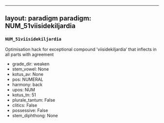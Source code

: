 
---
layout: paradigm
paradigm: NUM_51viisidekiljardia
---
### ` NUM_51viisidekiljardia `

Optimisation hack for exceptional compound ’viisidekiljardia’ that inflects in all parts with agreement
* grade_dir: weaken
* stem_vowel: None
* kotus_av: None
* pos: NUMERAL
* harmony: back
* upos: NUM
* kotus_tn: 51
* plurale_tantum: False
* clitics: False
* possessive: False
* stem_diphthong: None
